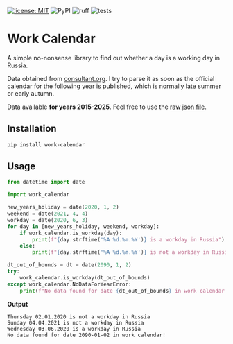[![license: MIT](https://img.shields.io/badge/License-MIT-yellow.svg)](https://opensource.org/licenses/MIT)
![PyPI](https://img.shields.io/pypi/v/work-calendar?label=pypi%20work-calendar)
![ruff](https://github.com/Polyrom/work-calendar/actions/workflows/linter.yml/badge.svg)
![tests](https://github.com/Polyrom/work-calendar/actions/workflows/tests.yml/badge.svg)

# Work Calendar

A simple no-nonsense library to find out whether a day is a working day in Russia.

Data obtained from [consultant.org](https://www.consultant.ru). I try to parse it as soon as the official calendar for the following year is published, which is normally late summer or early autumn.

Data available **for years 2015-2025**. Feel free to use the [raw json file](work_calendar/total.json).

## Installation

```bash
pip install work-calendar
```

## Usage

```python
from datetime import date

import work_calendar

new_years_holiday = date(2020, 1, 2)
weekend = date(2021, 4, 4)
workday = date(2020, 6, 3)
for day in [new_years_holiday, weekend, workday]:
    if work_calendar.is_workday(day):
        print(f"{day.strftime('%A %d.%m.%Y')} is a workday in Russia")
    else:
        print(f"{day.strftime('%A %d.%m.%Y')} is not a workday in Russia")

dt_out_of_bounds = dt = date(2090, 1, 2)
try:
    work_calendar.is_workday(dt_out_of_bounds)
except work_calendar.NoDataForYearError:
    print(f"No data found for date {dt_out_of_bounds} in work calendar!")
```

**Output**

```
Thursday 02.01.2020 is not a workday in Russia
Sunday 04.04.2021 is not a workday in Russia
Wednesday 03.06.2020 is a workday in Russia
No data found for date 2090-01-02 in work calendar!
```
